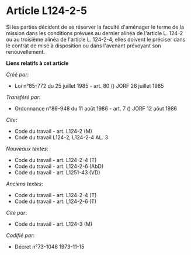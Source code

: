 # Article L124-2-5

Si les parties décident de se réserver la faculté d'aménager le terme de la mission dans les conditions prévues au dernier
alinéa de l'article L. 124-2 ou au troisième alinéa de l'article L. 124-2-4, elles doivent le préciser dans le contrat de
mise à disposition ou dans l'avenant prévoyant son renouvellement.

**Liens relatifs à cet article**

_Créé par_:

  - Loi n°85-772 du 25 juillet 1985 - art. 80 () JORF 26 juillet 1985

_Transféré par_:

  - Ordonnance n°86-948 du 11 août 1986 - art. 7 () JORF 12 aôut 1986

_Cite_:

  - Code du travail - art. L124-2 (M)
  - Code du travail L124-2, L124-2-4 AL. 3

_Nouveaux textes_:

  - Code du travail - art. L124-2-4 (T)
  - Code du travail - art. L124-2-6 (AbD)
  - Code du travail - art. L1251-43 (VD)

_Anciens textes_:

  - Code du travail - art. L124-2-4 (T)
  - Code du travail - art. L124-2-6 (T)

_Cité par_:

  - Code du travail - art. L124-3 (M)

_Codifié par_:

  - Décret n°73-1046 1973-11-15
